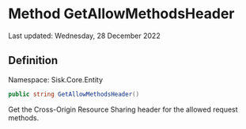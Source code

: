# Method GetAllowMethodsHeader
Last updated: Wednesday, 28 December 2022

## Definition
Namespace: Sisk.Core.Entity

```csharp
public string GetAllowMethodsHeader()
```

Get the Cross-Origin Resource Sharing header for the allowed request methods.


